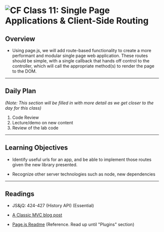 ![CF](https://i.imgur.com/7v5ASc8.png)  Class 11: Single Page Applications & Client-Side Routing
=======
## Overview
<!-- Provide a general overview of the daily concepts and processes that will be covered in lectures and labs -->

- Using page.js, we will add route-based functionality to create a more performant and modular single page web application.  These routes should be simple, with a single callback that hands off control to the controller, which will call the appropriate method(s) to render the page to the DOM.

---

## Daily Plan

*(Note: This section will be filled in with more detail as we get closer to the day for this class)*
1. Code Review
2. Lecture/demo on new content
3. Review of the lab code

---

## Learning Objectives
<!--
ABCD:
  Audience: Program participants
  Behavior: Expected learning/behavior changes/results
  Condition:
    Circumstances that lead to change/result
    When change/result are expected to occur
  Degree: How much change occurs (%) for how many participants (#)
-->

* Identify useful urls for an app, and be able to implement those routes given the new library presented.

* Recognize other server technologies such as node, new dependencies

---

## Readings
<!-- List of readings required for this content; readings being completed by the start of this lecture -->

* JS&jQ: 424-427 (History API) (Essential)

* [A Classic MVC blog post](http://blog.codinghorror.com/understanding-model-view-controller/)

* [Page.js Readme](https://github.com/visionmedia/page.js) (Reference. Read up until "Plugins" section)
